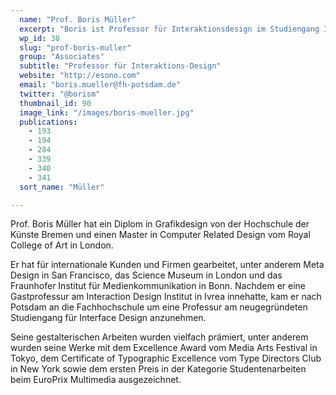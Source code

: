```yaml
---
  name: "Prof. Boris Müller"
  excerpt: "Boris ist Professor für Interaktionsdesign im Studiengang Interface Design der Fachhochschule Potsdam und Design Consultant."
  wp_id: 38
  slug: "prof-boris-muller"
  group: "Associates"
  subtitle: "Professor für Interaktions-Design"
  website: "http://esono.com"
  email: "boris.mueller@fh-potsdam.de"
  twitter: "@borism"
  thumbnail_id: 90
  image_link: "/images/boris-mueller.jpg"
  publications: 
    - 193
    - 194
    - 284
    - 339
    - 340
    - 341
  sort_name: "Müller"

---
```

Prof. Boris Müller hat ein Diplom in Grafikdesign von der Hochschule der Künste Bremen und einen Master in Computer Related Design vom Royal College of Art in London.

Er hat für internationale Kunden und Firmen gearbeitet, unter anderem Meta Design in San Francisco, das Science Museum in London und das Fraunhofer Institut für Medienkommunikation in Bonn. Nachdem er eine Gastprofessur am Interaction Design Institut in Ivrea innehatte, kam er nach Potsdam an die Fachhochschule um eine Professur am neugegründeten Studiengang für Interface Design anzunehmen.

Seine gestalterischen Arbeiten wurden vielfach prämiert, unter anderem wurden seine Werke mit dem Excellence Award vom Media Arts Festival in Tokyo, dem Certificate of Typographic Excellence vom Type Directors Club in New York sowie dem ersten Preis in der Kategorie Studentenarbeiten beim EuroPrix Multimedia ausgezeichnet.